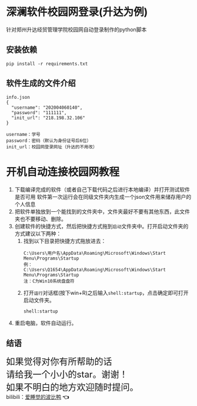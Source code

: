 # 深澜软件校园网登录(升达为例)
针对郑州升达经贸管理学院校园网自动登录制作的python脚本  

## 安装依赖
`pip install -r requirements.txt`

## 软件生成的文件介绍
```
info.json
{
  "username": "202004060140",
  "password": "111111",
  "init_url": "218.198.32.106"
}

username：学号
password：密码（默认为身份证号后6位）
init_url：校园网登录网址（升达的不用改）
```

# 开机自动连接校园网教程

1. 下载编译完成的软件（或者自己下载代码之后进行本地编译）并打开测试软件是否可用 软件第一次运行会在同级文件夹内生成一个json文件用来储存用户的个人信息
2. 把软件单独放到一个能找到的文件夹中，文件夹最好不要有其他东西，此文件夹也不要移动、删除。
3. 创建软件的快捷方式，然后把快捷方式拖到`启动`文件夹中。打开启动文件夹的方式建议以下两种：  
    1. 找到以下目录把快捷方式拖放进去：
         ```
        C:\Users\用户名\AppData\Roaming\Microsoft\Windows\Start Menu\Programs\Startup
        例：
        C:\Users\Q1654\AppData\Roaming\Microsoft\Windows\Start Menu\Programs\Startup
        注：C为Win10系统盘盘符
        ```
    2. 打开`运行`对话框(按下win+R)之后输入`shell:startup`，点击确定即可打开启动文件夹。
        ```
        shell:startup
        ```
4. 重启电脑，软件自动运行。  
  
    

## 结语
<font size=5>如果觉得对你有所帮助的话<br>请给我一个小小的star。谢谢！<br>如果不明白的地方欢迎随时提问。</font>   
bilibili：[爱睡觉的波比鸭](https://space.bilibili.com/57254257?spm_id_from=333.337.0.0) **:point_left:**
